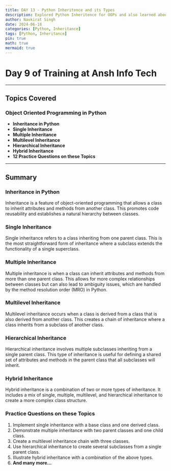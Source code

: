 ```yaml
---
title: DAY 13 - Python Inheritence and its Types
description: Explored Python Inheritence for OOPs and also learned about its different types
author: Navkirat Singh
date: 2024-06-18
categories: [Python, Inheritance]
tags: [Python, Inheritance]
pin: true
math: true
mermaid: true
---
```


# Day 9 of Training at Ansh Info Tech

---

## Topics Covered

### Object Oriented Programming in Python

- **Inheritance in Python**
- **Single Inheritance**
- **Multiple Inheritance**
- **Multilevel Inheritance**
- **Hierarchical Inheritance**
- **Hybrid Inheritance**
- **12 Practice Questions on these Topics**

---

## Summary

### Inheritance in Python
Inheritance is a feature of object-oriented programming that allows a class to inherit attributes and methods from another class. This promotes code reusability and establishes a natural hierarchy between classes.

### Single Inheritance
Single inheritance refers to a class inheriting from one parent class. This is the most straightforward form of inheritance where a subclass extends the functionality of a single superclass.

### Multiple Inheritance
Multiple inheritance is when a class can inherit attributes and methods from more than one parent class. This allows for more complex relationships between classes but can also lead to ambiguity issues, which are handled by the method resolution order (MRO) in Python.

### Multilevel Inheritance
Multilevel inheritance occurs when a class is derived from a class that is also derived from another class. This creates a chain of inheritance where a class inherits from a subclass of another class.

### Hierarchical Inheritance
Hierarchical inheritance involves multiple subclasses inheriting from a single parent class. This type of inheritance is useful for defining a shared set of attributes and methods in the parent class that all subclasses will inherit.

### Hybrid Inheritance
Hybrid inheritance is a combination of two or more types of inheritance. It includes a mix of single, multiple, multilevel, and hierarchical inheritance to create a more complex class structure.

### Practice Questions on these Topics
1. Implement single inheritance with a base class and one derived class.
2. Demonstrate multiple inheritance with two parent classes and one child class.
3. Create a multilevel inheritance chain with three classes.
4. Use hierarchical inheritance to create several subclasses from a single parent class.
5. Illustrate hybrid inheritance with a combination of the above types.
6. **And many more...**
